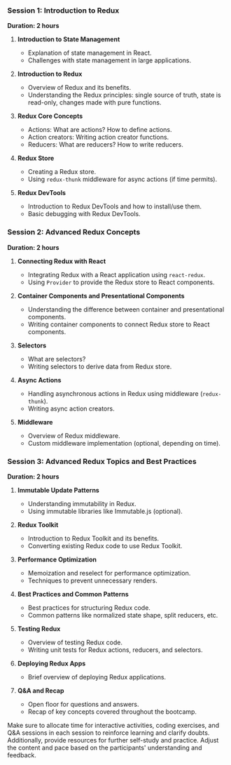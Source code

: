 ### Session 1: Introduction to Redux
**Duration: 2 hours**

1. **Introduction to State Management**
   - Explanation of state management in React.
   - Challenges with state management in large applications.

2. **Introduction to Redux**
   - Overview of Redux and its benefits.
   - Understanding the Redux principles: single source of truth, state is read-only, changes made with pure functions.

3. **Redux Core Concepts**
   - Actions: What are actions? How to define actions.
   - Action creators: Writing action creator functions.
   - Reducers: What are reducers? How to write reducers.

4. **Redux Store**
   - Creating a Redux store.
   - Using `redux-thunk` middleware for async actions (if time permits).

5. **Redux DevTools**
   - Introduction to Redux DevTools and how to install/use them.
   - Basic debugging with Redux DevTools.

### Session 2: Advanced Redux Concepts
**Duration: 2 hours**

1. **Connecting Redux with React**
   - Integrating Redux with a React application using `react-redux`.
   - Using `Provider` to provide the Redux store to React components.

2. **Container Components and Presentational Components**
   - Understanding the difference between container and presentational components.
   - Writing container components to connect Redux store to React components.

3. **Selectors**
   - What are selectors?
   - Writing selectors to derive data from Redux store.

4. **Async Actions**
   - Handling asynchronous actions in Redux using middleware (`redux-thunk`).
   - Writing async action creators.

5. **Middleware**
   - Overview of Redux middleware.
   - Custom middleware implementation (optional, depending on time).

### Session 3: Advanced Redux Topics and Best Practices
**Duration: 2 hours**

1. **Immutable Update Patterns**
   - Understanding immutability in Redux.
   - Using immutable libraries like Immutable.js (optional).

2. **Redux Toolkit**
   - Introduction to Redux Toolkit and its benefits.
   - Converting existing Redux code to use Redux Toolkit.

3. **Performance Optimization**
   - Memoization and reselect for performance optimization.
   - Techniques to prevent unnecessary renders.

4. **Best Practices and Common Patterns**
   - Best practices for structuring Redux code.
   - Common patterns like normalized state shape, split reducers, etc.

5. **Testing Redux**
   - Overview of testing Redux code.
   - Writing unit tests for Redux actions, reducers, and selectors.

6. **Deploying Redux Apps**
   - Brief overview of deploying Redux applications.

7. **Q&A and Recap**
   - Open floor for questions and answers.
   - Recap of key concepts covered throughout the bootcamp.

Make sure to allocate time for interactive activities, coding exercises, and Q&A sessions in each session to reinforce learning and clarify doubts. Additionally, provide resources for further self-study and practice. Adjust the content and pace based on the participants' understanding and feedback.